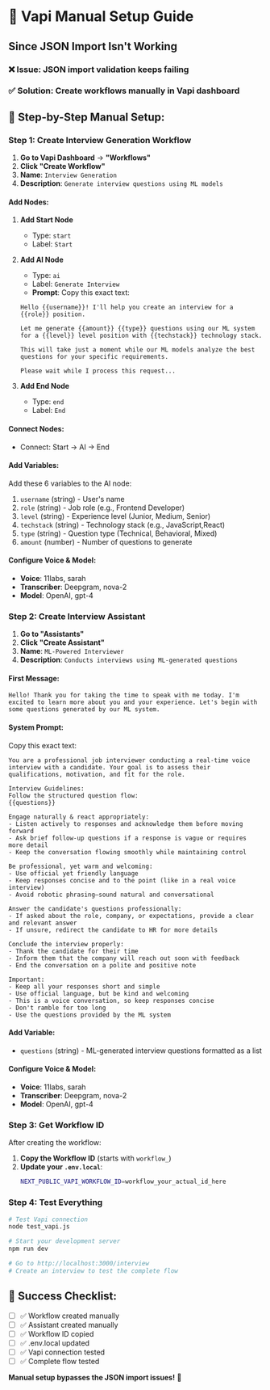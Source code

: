 # 🎯 Vapi Manual Setup Guide
## Since JSON Import Isn't Working

### ❌ **Issue**: JSON import validation keeps failing
### ✅ **Solution**: Create workflows manually in Vapi dashboard

## 🚀 **Step-by-Step Manual Setup:**

### **Step 1: Create Interview Generation Workflow**

1. **Go to Vapi Dashboard** → **"Workflows"**
2. **Click "Create Workflow"**
3. **Name**: `Interview Generation`
4. **Description**: `Generate interview questions using ML models`

#### **Add Nodes:**
1. **Add Start Node**
   - Type: `start`
   - Label: `Start`

2. **Add AI Node**
   - Type: `ai`
   - Label: `Generate Interview`
   - **Prompt**: Copy this exact text:
   ```
   Hello {{username}}! I'll help you create an interview for a {{role}} position.

   Let me generate {{amount}} {{type}} questions using our ML system for a {{level}} level position with {{techstack}} technology stack.

   This will take just a moment while our ML models analyze the best questions for your specific requirements.

   Please wait while I process this request...
   ```

3. **Add End Node**
   - Type: `end`
   - Label: `End`

#### **Connect Nodes:**
- Connect: Start → AI → End

#### **Add Variables:**
Add these 6 variables to the AI node:
1. `username` (string) - User's name
2. `role` (string) - Job role (e.g., Frontend Developer)
3. `level` (string) - Experience level (Junior, Medium, Senior)
4. `techstack` (string) - Technology stack (e.g., JavaScript,React)
5. `type` (string) - Question type (Technical, Behavioral, Mixed)
6. `amount` (number) - Number of questions to generate

#### **Configure Voice & Model:**
- **Voice**: 11labs, sarah
- **Transcriber**: Deepgram, nova-2
- **Model**: OpenAI, gpt-4

### **Step 2: Create Interview Assistant**

1. **Go to "Assistants"**
2. **Click "Create Assistant"**
3. **Name**: `ML-Powered Interviewer`
4. **Description**: `Conducts interviews using ML-generated questions`

#### **First Message:**
```
Hello! Thank you for taking the time to speak with me today. I'm excited to learn more about you and your experience. Let's begin with some questions generated by our ML system.
```

#### **System Prompt:**
Copy this exact text:
```
You are a professional job interviewer conducting a real-time voice interview with a candidate. Your goal is to assess their qualifications, motivation, and fit for the role.

Interview Guidelines:
Follow the structured question flow:
{{questions}}

Engage naturally & react appropriately:
- Listen actively to responses and acknowledge them before moving forward
- Ask brief follow-up questions if a response is vague or requires more detail
- Keep the conversation flowing smoothly while maintaining control

Be professional, yet warm and welcoming:
- Use official yet friendly language
- Keep responses concise and to the point (like in a real voice interview)
- Avoid robotic phrasing—sound natural and conversational

Answer the candidate's questions professionally:
- If asked about the role, company, or expectations, provide a clear and relevant answer
- If unsure, redirect the candidate to HR for more details

Conclude the interview properly:
- Thank the candidate for their time
- Inform them that the company will reach out soon with feedback
- End the conversation on a polite and positive note

Important:
- Keep all your responses short and simple
- Use official language, but be kind and welcoming
- This is a voice conversation, so keep responses concise
- Don't ramble for too long
- Use the questions provided by the ML system
```

#### **Add Variable:**
- `questions` (string) - ML-generated interview questions formatted as a list

#### **Configure Voice & Model:**
- **Voice**: 11labs, sarah
- **Transcriber**: Deepgram, nova-2
- **Model**: OpenAI, gpt-4

### **Step 3: Get Workflow ID**
After creating the workflow:
1. **Copy the Workflow ID** (starts with `workflow_`)
2. **Update your `.env.local`**:
   ```bash
   NEXT_PUBLIC_VAPI_WORKFLOW_ID=workflow_your_actual_id_here
   ```

### **Step 4: Test Everything**
```bash
# Test Vapi connection
node test_vapi.js

# Start your development server
npm run dev

# Go to http://localhost:3000/interview
# Create an interview to test the complete flow
```

## 🎉 **Success Checklist:**
- [ ] ✅ Workflow created manually
- [ ] ✅ Assistant created manually
- [ ] ✅ Workflow ID copied
- [ ] ✅ .env.local updated
- [ ] ✅ Vapi connection tested
- [ ] ✅ Complete flow tested

**Manual setup bypasses the JSON import issues!** 🚀
